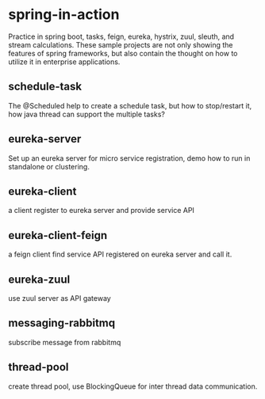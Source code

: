 # spring-in-action
Practice in spring boot, tasks, feign, eureka, hystrix, zuul, sleuth, and stream calculations.
These sample projects are not only showing the features of spring frameworks, but also contain the thought 
on how to utilize it in enterprise applications.

## schedule-task
The @Scheduled help to create a schedule task, but how to stop/restart it, how java thread can support the multiple tasks?  
## eureka-server
Set up an eureka server for micro service registration, demo how to run in standalone or clustering.
## eureka-client
a client register to eureka server and provide service API 
## eureka-client-feign
a feign client find service API registered on eureka server and call it.
## eureka-zuul
use zuul server as API gateway
## messaging-rabbitmq
subscribe message from rabbitmq
## thread-pool
create thread pool, use BlockingQueue for inter thread data communication. 
